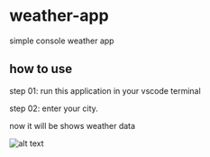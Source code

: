 # weather-app
simple console weather app

## how to use 
step 01: run this application in your vscode terminal

step 02: enter your city.

now it will be shows weather data

![alt text](https://github.com/[sachimav]/[weather-app]/blob/[main]/img.jpg?raw=true)
